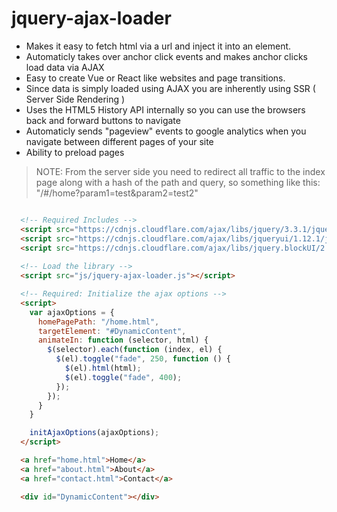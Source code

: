 # jquery-ajax-loader
- Makes it easy to fetch html via a url and inject it into an element.
- Automaticly takes over anchor click events and makes anchor clicks load data via AJAX
- Easy to create Vue or React like websites and page transitions.
- Since data is simply loaded using AJAX you are inherently using SSR ( Server Side Rendering )
- Uses the HTML5 History API internally so you can use the browsers back and forward buttons to navigate
- Automaticly sends "pageview" events to google analytics when you navigate between different pages of your site
- Ability to preload pages

> NOTE: From the server side you need to redirect all traffic to the index page along with a hash of the path and query, so something like this: "/#/home?param1=test&param2=test2"

```html

  <!-- Required Includes -->
  <script src="https://cdnjs.cloudflare.com/ajax/libs/jquery/3.3.1/jquery.min.js"></script>
  <script src="https://cdnjs.cloudflare.com/ajax/libs/jqueryui/1.12.1/jquery-ui.min.js"></script>
  <script src="https://cdnjs.cloudflare.com/ajax/libs/jquery.blockUI/2.70/jquery.blockUI.min.js"></script>
  
  <!-- Load the library -->
  <script src="js/jquery-ajax-loader.js"></script>

  <!-- Required: Initialize the ajax options -->
  <script>
    var ajaxOptions = {
      homePagePath: "/home.html",
      targetElement: "#DynamicContent",
      animateIn: function (selector, html) {
        $(selector).each(function (index, el) {
          $(el).toggle("fade", 250, function () {
            $(el).html(html);
            $(el).toggle("fade", 400);
          });
        });
      }
    }

    initAjaxOptions(ajaxOptions);
  </script>

  <a href="home.html">Home</a>
  <a href="about.html">About</a>
  <a href="contact.html">Contact</a>

  <div id="DynamicContent"></div>



```
